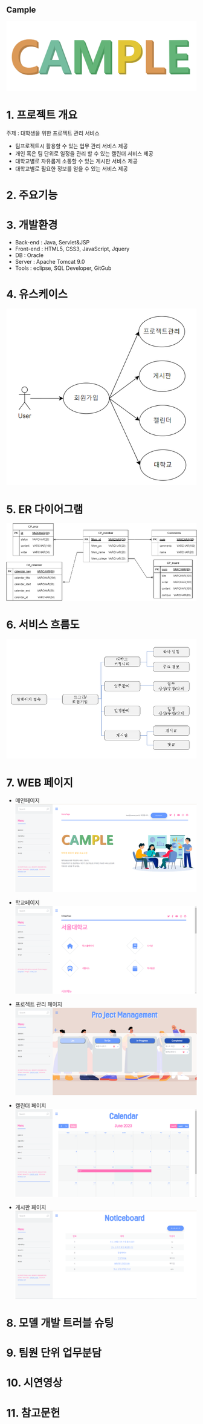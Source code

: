 ## Cample
![cample](./images/CAMPLE.png)
# 1. 프로젝트 개요
주제 : 대학생을 위한 프로젝트 관리 서비스
- 팀프로젝트시 활용할 수 있는 업무 관리 서비스 제공
- 개인 혹은 팀 단위로 일정을 관리 할 수 있는 캘린더 서비스 제공
- 대학교별로 자유롭게 소통할 수 있는 게시판 서비스 제공
- 대학교별로 필요한 정보를 얻을 수 있는 서비스 제공

# 2. 주요기능

# 3. 개발환경
- Back-end : Java, Servlet&JSP
- Front-end : HTML5, CSS3, JavaScript, Jquery
- DB : Oracle
- Server : Apache Tomcat 9.0
- Tools : eclipse, SQL Developer, GitGub
# 4. 유스케이스
![usecase](./images/usecase.png)
# 5. ER 다이어그램
![ERDIAGRAM](./images/ERDIAGRAM.png)
# 6. 서비스 흐름도
![serviceflow](./images/serviceflow.png)
# 7. WEB 페이지
- 메인페이지
![mainpage](./images/mainPage.png)

- 학교페이지
![schoolPage](./images/schoolPage.png)

- 프로젝트 관리 페이지
![prjectPage](./images/prjectPage.png)

- 캘린더 페이지
![calendarPage](./images/calendarPage.png)

- 게시판 페이지
![boardPage](./images/boardPage.png)
# 8. 모델 개발 트러블 슈팅

# 9. 팀원 단위 업무분담

# 10. 시연영상

# 11. 참고문헌
